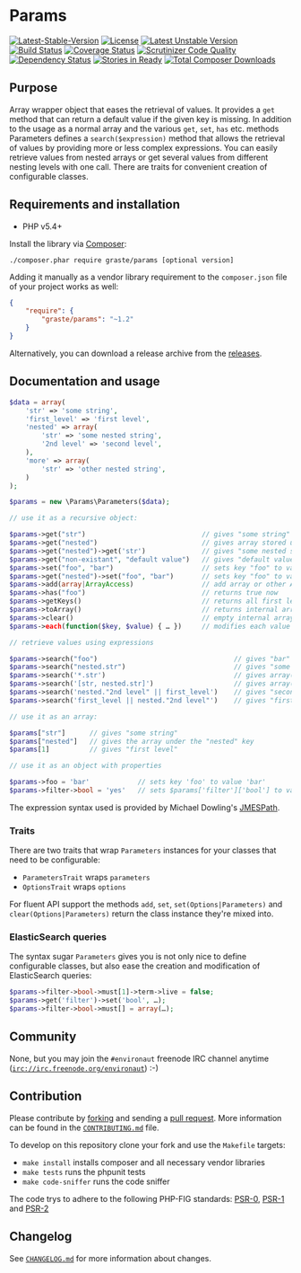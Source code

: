 # Params

[![Latest-Stable-Version](https://poser.pugx.org/graste/params/v/stable.svg)][1]
[![License](https://poser.pugx.org/graste/params/license.svg)][14]
[![Latest Unstable Version](https://poser.pugx.org/graste/params/v/unstable.svg)][1]
[![Build Status](https://secure.travis-ci.org/graste/params.png)][2]
[![Coverage Status](https://coveralls.io/repos/graste/params/badge.png)][3]
[![Scrutinizer Code Quality](https://scrutinizer-ci.com/g/graste/params/badges/quality-score.png?b=master)][5]
[![Dependency Status](https://www.versioneye.com/user/projects/53aefa3b404aa6df8c000082/badge.svg)][4]
[![Stories in Ready](https://badge.waffle.io/graste/params.png?label=ready&title=Ready)](https://waffle.io/graste/params)
[![Total Composer Downloads](https://poser.pugx.org/graste/params/d/total.png)][1]

## Purpose

Array wrapper object that eases the retrieval of values. It provides a `get`
method that can return a default value if the given key is missing. In addition
to the usage as a normal array and the various `get`, `set`, `has` etc. methods
Parameters defines a `search($expression)` method that allows the retrieval of
values by providing more or less complex expressions. You can easily retrieve
values from nested arrays or get several values from different nesting levels
with one call. There are traits for convenient creation of configurable classes.

## Requirements and installation

- PHP v5.4+

Install the library via [Composer][10]:

```./composer.phar require graste/params [optional version]```

Adding it manually as a vendor library requirement to the `composer.json` file
of your project works as well:

```json
{
    "require": {
        "graste/params": "~1.2"
    }
}
```

Alternatively, you can download a release archive from the [releases][9].

## Documentation and usage

```php
$data = array(
    'str' => 'some string',
    'first_level' => 'first level',
    'nested' => array(
        'str' => 'some nested string',
        '2nd level' => 'second level',
    ),
    'more' => array(
        'str' => 'other nested string',
    )
);

$params = new \Params\Parameters($data);

// use it as a recursive object:

$params->get("str")                             // gives "some string"
$params->get("nested")                          // gives array stored under "nested" key
$params->get("nested")->get('str')              // gives "some nested string"
$params->get("non-existant", "default value")   // gives "default value" as given key is non existant
$params->set("foo", "bar")                      // sets key "foo" to value "bar"
$params->get("nested")->set("foo", "bar")       // sets key "foo" to value "bar" on the "nested" array
$params->add(array|ArrayAccess)                 // add array or other ArrayAccess implementing object to current instance
$params->has("foo")                             // returns true now
$params->getKeys()                              // returns all first level keys
$params->toArray()                              // returns internal array
$params->clear()                                // empty internal array
$params->each(function($key, $value) { … })     // modifies each value to the value returned by the callback

// retrieve values using expressions

$params->search("foo")                                  // gives "bar"
$params->search("nested.str")                           // gives "some nested string"
$params->search('*.str')                                // gives array("some nested string", "other nested string")
$params->search('[str, nested.str]')                    // gives array("some string", "some nested string")
$params->search('nested."2nd level" || first_level')    // gives "second level" as that key exists; other expression not evaluated
$params->search('first_level || nested."2nd level"')    // gives "first level" as that key exists; other expression not evaluated

// use it as an array:

$params["str"]      // gives "some string"
$params["nested"]   // gives the array under the "nested" key
$params[1]          // gives "first level"

// use it as an object with properties

$params->foo = 'bar'            // sets key 'foo' to value 'bar'
$params->filter->bool = 'yes'   // sets $params['filter']['bool'] to value 'yes'
```

The expression syntax used is provided by Michael Dowling's [JMESPath][11].

### Traits

There are two traits that wrap `Parameters` instances for your classes that
need to be configurable:

- `ParametersTrait` wraps `parameters`
- `OptionsTrait` wraps `options`

For fluent API support the methods `add`, `set`, `set(Options|Parameters)` and
`clear(Options|Parameters)` return the class instance they're mixed into.

### ElasticSearch queries

The syntax sugar `Parameters` gives you is not only nice to define configurable
classes, but also ease the creation and modification of ElasticSearch queries:

```php
$params->filter->bool->must[1]->term->live = false;
$params->get('filter')->set('bool', …);
$params->filter->bool->must[] = array(…);
```

## Community

None, but you may join the `#environaut` freenode IRC channel anytime
([`irc://irc.freenode.org/environaut`](irc://irc.freenode.org/environaut)) :-)

## Contribution

Please contribute by [forking][12] and sending a [pull request][13]. More
information can be found in the [`CONTRIBUTING.md`](CONTRIBUTING.md) file.

To develop on this repository clone your fork and use the `Makefile` targets:

- `make install` installs composer and all necessary vendor libraries
- `make tests` runs the phpunit tests
- `make code-sniffer` runs the code sniffer

The code trys to adhere to the following PHP-FIG standards: [PSR-0][6],
[PSR-1][7] and [PSR-2][8]

## Changelog

See [`CHANGELOG.md`](CHANGELOG.md) for more information about changes.


[1]: https://packagist.org/packages/graste/params "graste/params on packagist"
[2]: http://travis-ci.org/graste/params "graste/params on travis-ci"
[3]: https://coveralls.io/r/graste/params "graste/params on coveralls"
[4]: https://www.versioneye.com/user/projects/53aefa3b404aa6df8c000082 "graste/params on versioneye"
[5]: https://scrutinizer-ci.com/g/graste/params/?branch=master "graste/params on scrutinizer-ci"
[6]: http://www.php-fig.org/psr/psr-0/ "PSR-0 Autoloading Standard"
[7]: http://www.php-fig.org/psr/psr-1/ "PSR-1 Basic Coding Standard"
[8]: http://www.php-fig.org/psr/psr-2/ "PSR-2 Coding Style Guide"
[9]: https://github.com/graste/params/releases "graste/params releases on github"
[10]: https://getcomposer.org/ "Composer homepage with further documentation"
[11]: https://github.com/mtdowling/jmespath.php "JMESPath on github"
[12]: http://help.github.com/forking/ "Github docs on forking a project"
[13]: http://help.github.com/pull-requests/ "Github docs on pull requests"
[14]: LICENSE.md "license file with link to original full text of the license"
[15]: https://waffle.io/graste/params "graste/params on waffle"
